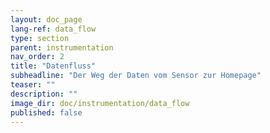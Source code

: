 ```yaml
---
layout: doc_page
lang-ref: data_flow
type: section
parent: instrumentation
nav_order: 2
title: "Datenfluss"
subheadline: "Der Weg der Daten vom Sensor zur Homepage"
teaser: ""
description: ""
image_dir: doc/instrumentation/data_flow
published: false
---
```

